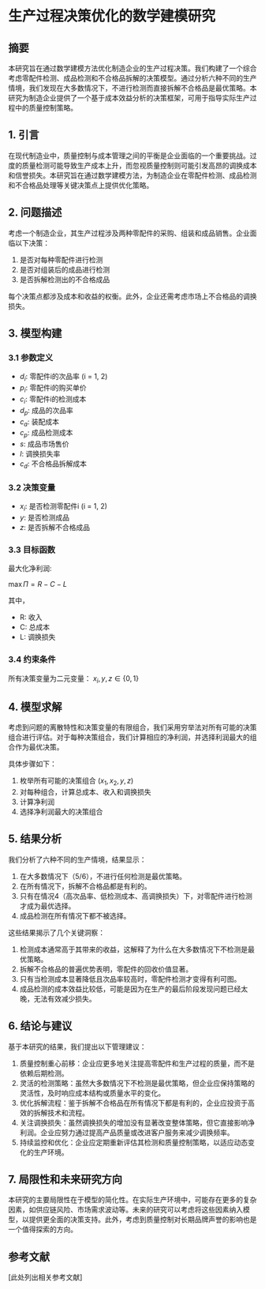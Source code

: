 # 生产过程决策优化的数学建模研究

## 摘要

本研究旨在通过数学建模方法优化制造企业的生产过程决策。我们构建了一个综合考虑零配件检测、成品检测和不合格品拆解的决策模型。通过分析六种不同的生产情境，我们发现在大多数情况下，不进行检测而直接拆解不合格品是最优策略。本研究为制造企业提供了一个基于成本效益分析的决策框架，可用于指导实际生产过程中的质量控制策略。

## 1. 引言

在现代制造业中，质量控制与成本管理之间的平衡是企业面临的一个重要挑战。过度的质量检测可能导致生产成本上升，而忽视质量控制则可能引发高昂的调换成本和信誉损失。本研究旨在通过数学建模方法，为制造企业在零配件检测、成品检测和不合格品处理等关键决策点上提供优化策略。

## 2. 问题描述

考虑一个制造企业，其生产过程涉及两种零配件的采购、组装和成品销售。企业面临以下决策：
1. 是否对每种零配件进行检测
2. 是否对组装后的成品进行检测
3. 是否拆解检测出的不合格成品

每个决策点都涉及成本和收益的权衡。此外，企业还需考虑市场上不合格品的调换损失。

## 3. 模型构建

### 3.1 参数定义

- $d_i$: 零配件i的次品率 (i = 1, 2)
- $p_i$: 零配件i的购买单价
- $c_i$: 零配件i的检测成本
- $d_p$: 成品的次品率
- $c_a$: 装配成本
- $c_p$: 成品检测成本
- $s$: 成品市场售价
- $l$: 调换损失率
- $c_d$: 不合格品拆解成本

### 3.2 决策变量

- $x_i$: 是否检测零配件i (i = 1, 2)
- $y$: 是否检测成品
- $z$: 是否拆解不合格成品

### 3.3 目标函数

最大化净利润:

$\max \Pi = R - C - L$

其中，
- R: 收入
- C: 总成本
- L: 调换损失

### 3.4 约束条件

所有决策变量为二元变量：
$x_i, y, z \in \{0, 1\}$

## 4. 模型求解

考虑到问题的离散特性和决策变量的有限组合，我们采用穷举法对所有可能的决策组合进行评估。对于每种决策组合，我们计算相应的净利润，并选择利润最大的组合作为最优决策。

具体步骤如下：
1. 枚举所有可能的决策组合 $(x_1, x_2, y, z)$
2. 对每种组合，计算总成本、收入和调换损失
3. 计算净利润
4. 选择净利润最大的决策组合

## 5. 结果分析

我们分析了六种不同的生产情境，结果显示：

1. 在大多数情况下（5/6），不进行任何检测是最优策略。
2. 在所有情况下，拆解不合格品都是有利的。
3. 只有在情况4（高次品率、低检测成本、高调换损失）下，对零配件进行检测才成为最优选择。
4. 成品检测在所有情况下都不被选择。

这些结果揭示了几个关键洞察：

1. 检测成本通常高于其带来的收益，这解释了为什么在大多数情况下不检测是最优策略。
2. 拆解不合格品的普遍优势表明，零配件的回收价值显著。
3. 只有当检测成本显著降低且次品率较高时，零配件检测才变得有利可图。
4. 成品检测的成本效益比较低，可能是因为在生产的最后阶段发现问题已经太晚，无法有效减少损失。

## 6. 结论与建议

基于本研究的结果，我们提出以下管理建议：

1. 质量控制重心前移：企业应更多地关注提高零配件和生产过程的质量，而不是依赖后期检测。
2. 灵活的检测策略：虽然大多数情况下不检测是最优策略，但企业应保持策略的灵活性，及时响应成本结构或质量水平的变化。
3. 优化拆解流程：鉴于拆解不合格品在所有情况下都是有利的，企业应投资于高效的拆解技术和流程。
4. 关注调换损失：虽然调换损失的增加没有显著改变整体策略，但它直接影响净利润。企业应努力通过提高产品质量或改进客户服务来减少调换频率。
5. 持续监控和优化：企业应定期重新评估其检测和质量控制策略，以适应动态变化的生产环境。

## 7. 局限性和未来研究方向

本研究的主要局限性在于模型的简化性。在实际生产环境中，可能存在更多的复杂因素，如供应链风险、市场需求波动等。未来的研究可以考虑将这些因素纳入模型，以提供更全面的决策支持。此外，考虑到质量控制对长期品牌声誉的影响也是一个值得探索的方向。

## 参考文献

[此处列出相关参考文献]


